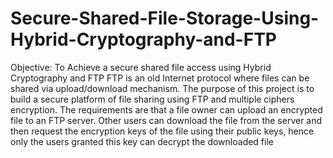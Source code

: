 # Secure-Shared-File-Storage-Using-Hybrid-Cryptography-and-FTP
Objective: To Achieve a secure shared file access using Hybrid Cryptography and FTP
FTP is an old Internet protocol where files can be shared via upload/download mechanism.
The purpose of this project is to build a secure platform of file sharing using FTP and multiple ciphers 
encryption. The requirements are that a file owner can upload an encrypted file to an FTP server. Other users 
can download the file from the server and then request the encryption keys of the file using their public keys, 
hence only the users granted this key can decrypt the downloaded file

